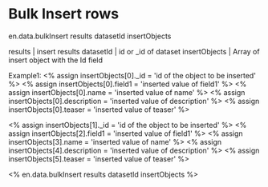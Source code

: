 # Bulk Insert rows

en.data.bulkInsert results datasetId insertObjects



results         | insert results
datasetId       | id or _id of dataset
insertObjects   | Array of insert object with the Id field


Example1:
<% assign insertObjects[0]._id = 'id of the object to be inserted' %>
<% assign insertObjects[0].field1 = 'inserted value of field1' %>
<% assign insertObjects[0].name = 'inserted value of name' %>
<% assign insertObjects[0].description = 'inserted value of description' %>
<% assign insertObjects[0].teaser = 'inserted value of teaser' %>

<% assign insertObjects[1]._id = 'id of the object to be inserted' %>
<% assign insertObjects[2].field1 = 'inserted value of field1' %>
<% assign insertObjects[3].name = 'inserted value of name' %>
<% assign insertObjects[4].description = 'inserted value of description' %>
<% assign insertObjects[5].teaser = 'inserted value of teaser' %>

<% en.data.bulkInsert results datasetId insertObjects %>
